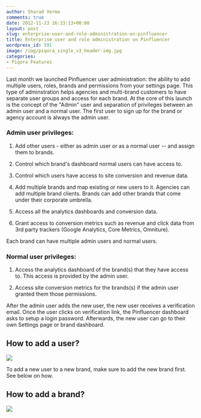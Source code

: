 ```yaml
---
author: Sharad Verma
comments: true
date: 2012-11-23 16:33:13+00:00
layout: post
slug: enterprise-user-and-role-administration-on-pinfluencer
title: Enterprise user and role administration on Pinfluencer
wordpress_id: 591
image: /img/piqora_single_v3_header-img.jpg
categories:
- Piqora Features
---
```


Last month we launched Pinfluencer user administration: the ability to add multiple users, roles, brands and permissions from your settings page. This type of adminstration helps agencies and multi-brand customers to have separate user groups and access for each brand. At the core of this launch is the concept of the "Admin" user and separation of privileges between an admin user and a normal user. The first user to sign up for the brand or agency account is always the admin user.<!-- more -->


### Admin user privileges:





	
  1. Add other users - either as admin user or as a normal user -- and assign them to brands.

	
  2. Control which brand's dashboard normal users can have access to.

	
  3. Control which users have access to site conversion and revenue data.

	
  4. Add multiple brands and map existing or new users to it. Agencies can add multiple brand clients. Brands can add other brands that come under their corporate umbrella.

	
  5. Access all the analytics dashboards and conversion data.

	
  6. Grant access to conversion metrics such as revenue and click data from 3rd party trackers (Google Analytics, Core Metrics, Omniture).


Each brand can have multiple admin users and normal users.


### Normal user privileges:





	
  1. Access the analytics dashboard of the brand(s) that they have access to. This access is provided by the admin user.

	
  2. Access site conversion metrics for the brands(s) if the admin user granted them those permissions.




After the admin user adds the new user, the new user receives a verification email. Once the user clicks on verification link, the Pinfluencer dashboard asks to setup a login password. Afterwards, the new user can go to their own Settings page or brand dashboard.








## How to add a user?




[![](http://blog.pinfluencer.com/wp-content/uploads/2012/11/useradmin-1024x541.png)](http://blog.pinfluencer.com/wp-content/uploads/2012/11/useradmin.png)




To add a new user to a new brand, make sure to add the new brand first. See below on how.


## How to add a brand?





[![](http://blog.pinfluencer.com/wp-content/uploads/2012/11/brandadmin-1024x611.png)](http://blog.pinfluencer.com/wp-content/uploads/2012/11/brandadmin.png)
